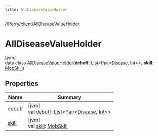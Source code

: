 ```yaml
---
title: AllDiseaseValueHolder
---
```

//[Perry](../../../index.html)/[client](../index.html)/[AllDiseaseValueHolder](index.html)



# AllDiseaseValueHolder



[jvm]\
data class [AllDiseaseValueHolder](index.html)(**debuff**: [List](https://kotlinlang.org/api/latest/jvm/stdlib/kotlin.collections/-list/index.html)<[Pair](https://kotlinlang.org/api/latest/jvm/stdlib/kotlin/-pair/index.html)<[Disease](../-disease/index.html), [Int](https://kotlinlang.org/api/latest/jvm/stdlib/kotlin/-int/index.html)>>, **skill**: [MobSkill](../../server.life/-mob-skill/index.html))



## Properties


| Name | Summary |
|---|---|
| [debuff](debuff.html) | [jvm]<br>val [debuff](debuff.html): [List](https://kotlinlang.org/api/latest/jvm/stdlib/kotlin.collections/-list/index.html)<[Pair](https://kotlinlang.org/api/latest/jvm/stdlib/kotlin/-pair/index.html)<[Disease](../-disease/index.html), [Int](https://kotlinlang.org/api/latest/jvm/stdlib/kotlin/-int/index.html)>> |
| [skill](skill.html) | [jvm]<br>val [skill](skill.html): [MobSkill](../../server.life/-mob-skill/index.html) |

